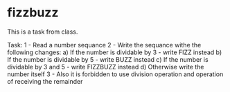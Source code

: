 # fizzbuzz
This is a task from class.

Task: 
1 - Read a number sequance
2 - Write the sequance withe the following changes:
  a) If the number is dividable by 3 - write FIZZ instead
  b) If the number is dividable by 5 - write BUZZ instead
  c) If the number is dividable by 3 and 5 - write FIZZBUZZ instead
  d) Otherwise write the number itself
3 - Also it is forbidden to use division operation and operation of receiving the remainder
